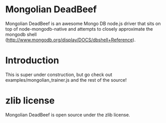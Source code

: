 Mongolian DeadBeef
====================
Mongolian DeadBeef is an awesome Mongo DB node.js driver that sits on top of node-mongodb-native and attempts to closely approximate the mongodb shell (http://www.mongodb.org/display/DOCS/dbshell+Reference).

Introduction
============
This is super under construction, but go check out examples/mongolian_trainer.js and the rest of the source!

zlib license
============
Mongolian DeadBeef is open source under the zlib license.